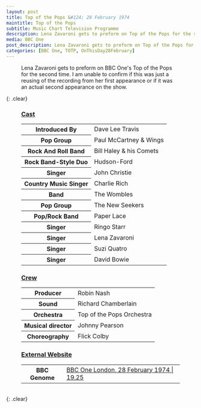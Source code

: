 ```yaml
---
layout: post
title: Top of the Pops &#124; 28 February 1974
maintitle: Top of the Pops
subtitle: Music Chart Television Programme
description: Lena Zavaroni gets to preform on Top of the Pops for the second time.
media: BBC One
post_description: Lena Zavaroni gets to preform on Top of the Pops for the second time.
categories: [BBC One, TOTP, OnThisDay28February]
---
```


<figure class="fig3">
<p>Lena Zavaroni gets to preform on BBC One's Top of the Pops for the second time. I am unable to confirm if this was just a reusing of the recording from her first appearance or if it was an actual second appearance on the show.</p>
</figure>

{: .clear}

<figure class="fig1">
<figcaption>
<h3 id="cast"><a href="#cast">Cast</a></h3>
<table>
<tr><th>Introduced By</th><td>Dave Lee Travis</td></tr>
<tr><th>Pop Group</th><td>Paul McCartney & Wings</td></tr>
<tr><th>Rock And Roll Band</th><td>Bill Haley & his Comets</td></tr>
<tr><th>Rock Band-Style Duo</th><td>Hudson-Ford</td></tr>
<tr><th>Singer</th><td>John Christie</td></tr>
<tr><th>Country Music Singer</th><td>Charlie Rich</td></tr>
<tr><th>Band</th><td>The Wombles</td></tr>
<tr><th>Pop Group</th><td>The New Seekers</td></tr>
<tr><th>Pop/Rock Band</th><td>Paper Lace</td></tr>
<tr><th>Singer</th><td>Ringo Starr</td></tr>
<tr><th>Singer</th><td>Lena Zavaroni</td></tr>
<tr><th>Singer</th><td>Suzi Quatro</td></tr>
<tr><th>Singer</th><td>David Bowie</td></tr>
</table>
</figcaption>
</figure>

<figure class="fig2">
<figcaption>
<h3 id="crew"><a href="#crew">Crew</a></h3>
<table>
<tr><th>Producer</th><td>Robin Nash</td></tr>
<tr><th>Sound</th><td>Richard Chamberlain</td></tr>
<tr><th>Orchestra</th><td>Top of the Pops Orchestra</td></tr>
<tr><th>Musical director</th><td>Johnny Pearson</td></tr>
<tr><th>Choreography</th><td>Flick Colby</td></tr>
</table>
<h3 id="external-website"><a href="#external-website">External Website</a></h3>
<table>
<tr><th>BBC Genome</th><td><a class="external-link" href="https://genome.ch.bbc.co.uk/schedules/service_bbc_one_london/1974-02-28#at-19.25">BBC One London, 28 February 1974 &#124; 19.25</a></td></tr>
</table>
</figcaption>
</figure>

<br />{: .clear}

